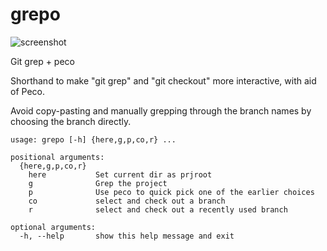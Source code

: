 # grepo

![screenshot](https://cloud.githubusercontent.com/assets/557579/12301809/ac1faf54-ba2a-11e5-8efa-4d851df34f76.png
)


Git grep + peco

Shorthand to make "git grep" and "git checkout" more interactive, with aid of Peco.

Avoid copy-pasting and manually grepping through the branch names by choosing the branch
directly.

```
usage: grepo [-h] {here,g,p,co,r} ...

positional arguments:
  {here,g,p,co,r}
    here           Set current dir as prjroot
    g              Grep the project
    p              Use peco to quick pick one of the earlier choices
    co             select and check out a branch
    r              select and check out a recently used branch

optional arguments:
  -h, --help       show this help message and exit
```
